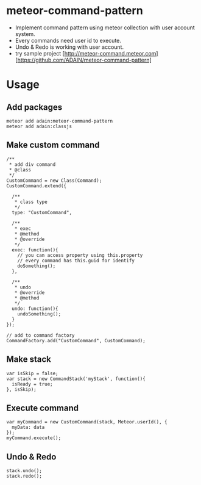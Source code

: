 # meteor-command-pattern
- Implement command pattern using meteor collection with user account system.
- Every commands need user id to execute.
- Undo & Redo is working with user account.
- try sample project [http://meteor-command.meteor.com] [https://github.com/ADAIN/meteor-command-pattern]

# Usage

## Add packages
    meteor add adain:meteor-command-pattern
    meteor add adain:classjs

## Make custom command        
    /**
     * add div command
     * @class
     */
    CustomCommand = new Class(Command); 
    CustomCommand.extend({
    
      /**
       * class type
       */
      type: "CustomCommand",
    
      /**
       * exec
       * @method
       * @override
       */
      exec: function(){
        // you can access property using this.property
        // every command has this.guid for identify
        doSomething();
      },
    
      /**
       * undo
       * @override
       * @method
       */
      undo: function(){
        undoSomething();
      }
    });

    // add to command factory
    CommandFactory.add("CustomCommand", CustomCommand);

## Make stack
    var isSkip = false;
    var stack = new CommandStack('myStack', function(){
      isReady = true;
    }, isSkip);

## Execute command
    var myCommand = new CustomCommand(stack, Meteor.userId(), {
      myData: data
    });
    myCommand.execute();

## Undo & Redo
    stack.undo();
    stack.redo();
    